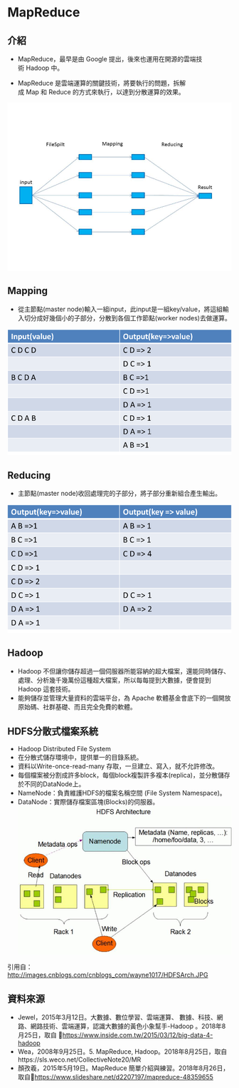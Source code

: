 # MapReduce

## 介紹
- MapReduce，最早是由 Google 提出，後來也運用在開源的雲端技術 Hadoop 中。

- MapReduce 是雲端運算的關鍵技術，將要執行的問題，拆解成 Map 和 Reduce 的方式來執行，以達到分散運算的效果。

![](https://github.com/a192921/MapReduce/blob/master/MapReduce.jpg)



## Mapping
- 從主節點(master node)輸入一組input，此input是一組key/value，將這組輸入切分成好幾個小的子部分，分散到各個工作節點(worker nodes)去做運算。

![](https://github.com/a192921/MapReduce/blob/master/%E5%9C%96%E7%89%871.png)



## Reducing
- 主節點(master node)收回處理完的子部分，將子部分重新組合產生輸出。

![](https://github.com/a192921/MapReduce/blob/master/%E5%9C%96%E7%89%872.png)



## Hadoop
- Hadoop 不但讓你儲存超過一個伺服器所能容納的超大檔案，還能同時儲存、處理、分析幾千幾萬份這種超大檔案，所以每每提到大數據，便會提到 Hadoop 這套技術。
- 能夠儲存並管理大量資料的雲端平台，為 Apache 軟體基金會底下的一個開放原始碼、社群基礎、而且完全免費的軟體。


## HDFS分散式檔案系統
- Hadoop Distributed File System
- 在分散式儲存環境中，提供單一的目錄系統。
- 資料以Write-once-read-many 存取，一旦建立、寫入，就不允許修改。
- 每個檔案被分割成許多block，每個block複製許多複本(replica)，並分散儲存於不同的DataNode上。
- NameNode：負責維護HDFS的檔案名稱空間 (File System Namespace)。
- DataNode：實際儲存檔案區塊(Blocks)的伺服器。
![](https://github.com/a192921/MapReduce/blob/master/HDFS.jpg)

引用自：http://images.cnblogs.com/cnblogs_com/wayne1017/HDFSArch.JPG


## 資料來源
- Jewel，2015年3月12日。大數據、數位學習、雲端運算、      數據、科技、網路、網路技術、雲端運算，認識大數據的黃色小象幫手-Hadoop 。2018年8月25日，取自 https://www.inside.com.tw/2015/03/12/big-data-4-hadoop
- Wea，2008年9月25日。5. MapReduce, Hadoop。2018年8月25日，取自https://sls.weco.net/CollectiveNote20/MR
- 顏孜羲，2015年5月19日。MapReduce 簡單介紹與練習。2018年8月26日，取自https://www.slideshare.net/d2207197/mapreduce-48359655
